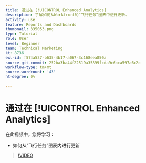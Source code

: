 ```yaml
---
title: 通过在 [!UICONTROL Enhanced Analytics]
description: 了解如何从Workfront的“飞行任务”图表中进行更新。
activity: use
feature: Reports and Dashboards
thumbnail: 335053.png
type: Tutorial
role: User
level: Beginner
team: Technical Marketing
kt: 8736
exl-id: f574a537-b635-4b17-a067-3c168eea850a
source-git-commit: 252ba3ba44f22519a35899fcda9c6bca597a6c2c
workflow-type: tm+mt
source-wordcount: '43'
ht-degree: 0%

---
```


# 通过在 [!UICONTROL Enhanced Analytics]

在此视频中，您将学习：

* 如何从“飞行任务”图表内进行更新

>[!VIDEO](https://video.tv.adobe.com/v/335053/?quality=12)
